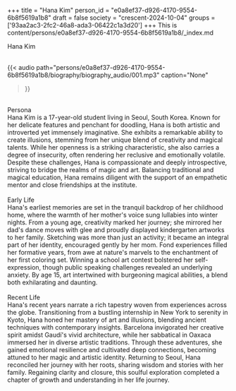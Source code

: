 +++
title = "Hana Kim"
person_id = "e0a8ef37-d926-4170-9554-6b8f5619a1b8"
draft = false
society = "crescent-2024-10-04"
groups = ['93aa2ac3-2fc2-46a8-ada3-06422c1a3d20']
+++
This is content/persons/e0a8ef37-d926-4170-9554-6b8f5619a1b8/_index.md

<script>
(function() {
    const personId = "e0a8ef37-d926-4170-9554-6b8f5619a1b8";
    const societyId = "crescent-2024-10-04";

    // Set the selected person and society in localStorage
    localStorage.setItem('selectedPerson', personId);
    localStorage.setItem('selectedSociety', societyId);

    // Automatically set the dropdowns based on this person's data
    const societySelect = document.getElementById('society-select');
    const personSelect = document.getElementById('person-select');

    if (societySelect) {
    societySelect.value = societyId;
    }
    if (personSelect) {
    personSelect.value = personId;
    }
})();
</script><div class="h1_1_right">Hana Kim</div><br>
{{< audio
    path="persons/e0a8ef37-d926-4170-9554-6b8f5619a1b8/biography/biography_audio/001.mp3" 
    caption="None"
>}}
<br>
<div class="h2">Persona</div><div class="plain">Hana Kim is a 17-year-old student living in Seoul, South Korea. Known for her delicate features and penchant for doodling, Hana is both artistic and introverted yet immensely imaginative. She exhibits a remarkable ability to create illusions, stemming from her unique blend of creativity and magical talents. While her openness is a striking characteristic, she also carries a degree of insecurity, often rendering her reclusive and emotionally volatile. Despite these challenges, Hana is compassionate and deeply introspective, striving to bridge the realms of magic and art. Balancing traditional and magical education, Hana remains diligent with the support of an empathetic mentor and close friendships at the institute. </div><br>
<div class="h2">Early Life</div><div class="plain">Hana's earliest memories are set in the tranquil backdrop of her childhood home, where the warmth of her mother's voice sung lullabies into winter nights. From a young age, creativity marked her journey; she mirrored her dad's dance moves with glee and proudly displayed kindergarten artworks to her family. Sketching was more than just an activity; it became an integral part of her identity, encouraged gently by her mom. Fond experiences filled her formative years, from awe at nature's marvels to the enchantment of her first coloring set. Winning a school art contest bolstered her self-expression, though public speaking challenges revealed an underlying anxiety. By age 15, art intertwined with burgeoning magical abilities, a blend both exhilarating and daunting.</div><br>
<div class="h2">Recent Life</div><div class="plain">Hana's recent years narrate a rich tapestry woven from experiences across the globe. Transitioning from a bustling internship in New York to serenity in Kyoto, Hana honed her mastery of art and illusions, blending ancient techniques with contemporary insights. Barcelona invigorated her creative spirit amidst Gaudí's vivid architecture, while her sabbatical in Oaxaca immersed her in diverse artistic traditions. Through these adventures, she gained emotional resilience and cultivated deep connections, becoming attuned to her magic and artistic identity. Returning to Seoul, Hana reconciled her journey with her roots, sharing wisdom and stories with her family. Regaining clarity and closure, this soulful exploration completed a chapter of growth and understanding in her life journey. </div><br>
